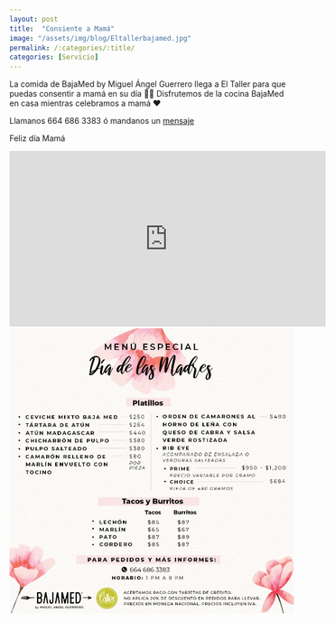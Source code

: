 ```yaml
---
layout: post
title:  "Consiente a Mamá"
image: "/assets/img/blog/Eltallerbajamed.jpg"
permalink: /:categories/:title/
categories: [Servicio]
---
```



La comida de BajaMed by Miguel Ángel Guerrero llega a El Taller para que puedas consentir a mamá en su día 🤩🙌 Disfrutemos de la cocina BajaMed en casa mientras celebramos a mamá ❤


Llamanos 664 686 3383 ó mandanos un [mensaje](https://www.facebook.com/eltallerbajamed)

Feliz día Mamá

<div class="embed-responsive embed-responsive-16by9">

<iframe src="https://www.facebook.com/plugins/video.php?href=https%3A%2F%2Fwww.facebook.com%2Feltallerbajamed%2Fvideos%2F665406127636249%2F&show_text=0&width=560" width="560" height="311" style="border:none;overflow:hidden" scrolling="no" frameborder="0" allowTransparency="true" allowFullScreen="true"></iframe>

<img src="\assets\img\blog\menudiadelasmadres.jpg" class="img-fluid" alt="Responsive image">

